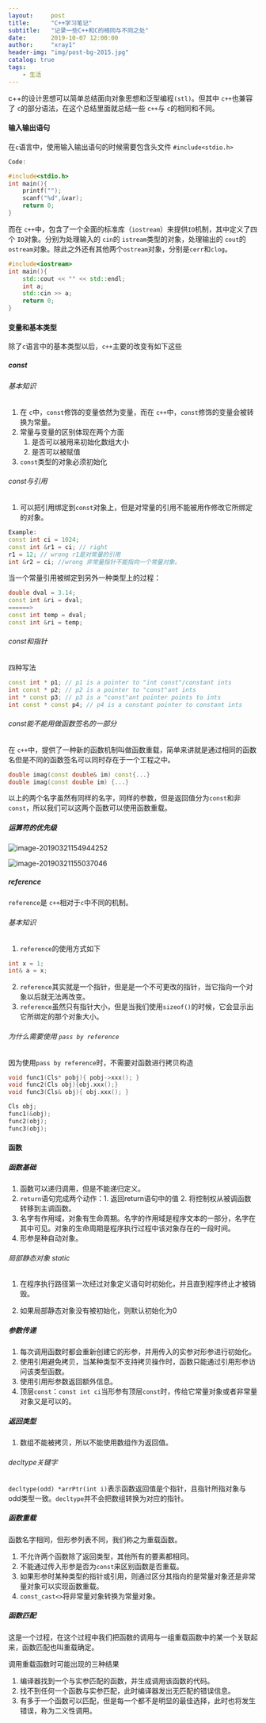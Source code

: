 ```yaml
---
layout:     post
title:      "C++学习笔记"
subtitle:   "记录一些C++和C的相同与不同之处"
date:       2019-10-07 12:00:00
author:     "xray1"
header-img: "img/post-bg-2015.jpg"
catalog: true
tags:
    - 生活
---
```


c++的设计思想可以简单总结面向对象思想和泛型编程`(stl)`。但其中 `c++`也兼容了 `c`的部分语法，在这个总结里面就总结一些 `c++`与 `c`的相同和不同。



#### 输入输出语句

在`c`语言中，使用输入输出语句的时候需要包含头文件 `#include<stdio.h>` 

```c
Code:

#include<stdio.h>
int main(){
    printf("");
    scanf("%d",&var);
    return 0;
}
```



而在 `c++`中，包含了一个全面的标准库（`iostream`）来提供`IO`机制，其中定义了四个 `IO`对象。分别为处理输入的 `cin`的 `istream`类型的对象，处理输出的 `cout`的 `ostream`对象。除此之外还有其他两个`ostream`对象，分别是`cerr`和`clog`。

```c++
#include<iostream>
int main(){
    std::cout << "" << std::endl;
    int a;
    std::cin >> a;
    return 0;
}
```



#### 变量和基本类型



除了`c`语言中的基本类型以后，`c++`主要的改变有如下这些

##### const

###### 基本知识

1. 在 `c`中，`const`修饰的变量依然为变量，而在 `c++`中，`const`修饰的变量会被转换为常量。
2. 常量与变量的区别体现在两个方面
   1. 是否可以被用来初始化数组大小
   2. 是否可以被赋值
3. `const`类型的对象必须初始化

###### const与引用

1. 可以把引用绑定到`const`对象上，但是对常量的引用不能被用作修改它所绑定的对象。

```c++
Example:
const int ci = 1024;
const int &r1 = ci; // right
r1 = 12; // wrong r1是对常量的引用
int &r2 = ci; //wrong 非常量指针不能指向一个常量对象。
```

当一个常量引用被绑定到另外一种类型上的过程：

```c++
double dval = 3.14;
const int &ri = dval;
======>
const int temp = dval;
const int &ri = temp;

```

###### const和指针

四种写法 

```cpp
const int * p1; // p1 is a pointer to "int const"/constant ints
int const * p2; // p2 is a pointer to "const"ant ints
int * const p3; // p3 is a "const"ant pointer points to ints
int const * const p4; // p4 is a constant pointer to constant ints
```

###### const能不能用做函数签名的一部分

在 `c++`中，提供了一种新的函数机制叫做函数重载，简单来讲就是通过相同的函数名但是不同的函数签名可以同时存在于一个工程之中。

```cpp
double imag(const double& im) const{...}
double imag(const double im) {...}
```

以上的两个名字虽然有同样的名字，同样的参数，但是返回值分为`const`和非`const`，所以我们可以这两个函数可以使用函数重载。

##### 运算符的优先级

![image-20190321154944252](/img/image-20190321154944252.png)

![image-20190321155037046](/img/image-20190321155037046.png)

##### reference

`reference`是 `c++`相对于`c`中不同的机制。

###### 基本知识

1. `reference`的使用方式如下

```cpp
int x = 1;
int& a = x;
```

2. `reference`其实就是一个指针，但是是一个不可更改的指针，当它指向一个对象以后就无法再改变。
3. `reference`虽然只有指针大小，但是当我们使用`sizeof()`的时候，它会显示出它所绑定的那个对象大小。

###### 为什么需要使用 `pass by reference`

因为使用`pass by reference`时，不需要对函数进行拷贝构造

```cpp
void func1(Cls* pobj){ pobj->xxx(); }
void func2(Cls obj){obj.xxx();}
void func3(Cls& obj){ obj.xxx(); }

Cls obj;
func1(&obj);
func2(obj);
func3(obj);
```

#### 函数

##### 函数基础

1. 函数可以递归调用，但是不能递归定义。
2. `return`语句完成两个动作：1. 返回return语句中的值 2. 将控制权从被调函数转移到主调函数。
3. 名字有作用域，对象有生命周期。名字的作用域是程序文本的一部分，名字在其中可见。对象的生命周期是程序执行过程中该对象存在的一段时间。
4. 形参是种自动对象。

###### 局部静态对象 static

1. 在程序执行路径第一次经过对象定义语句时初始化，并且直到程序终止才被销毁。

2. 如果局部静态对象没有被初始化，则默认初始化为0

##### 参数传递

1. 每次调用函数时都会重新创建它的形参，并用传入的实参对形参进行初始化。
2. 使用引用避免拷贝，当某种类型不支持拷贝操作时，函数只能通过引用形参访问该类型函数。
3. 使用引用形参数返回额外信息。
4. 顶层`const`：`const int ci`当形参有顶层`const`时，传给它常量对象或者非常量对象又是可以的。

##### 返回类型

1. 数组不能被拷贝，所以不能使用数组作为返回值。

###### decltype关键字

`decltype(odd) *arrPtr(int i)`表示函数返回值是个指针，且指针所指对象与odd类型一致。`decltype`并不会把数组转换为对应的指针。

##### 函数重载

函数名字相同，但形参列表不同，我们称之为重载函数。

1. 不允许两个函数除了返回类型，其他所有的要素都相同。
2. 不能通过传入形参是否为`const`来区别函数是否重载。
3. 如果形参时某种类型的指针或引用，则通过区分其指向的是常量对象还是非常量对象可以实现函数重载。
4. `const_cast<>`将非常量对象转换为常量对象。

##### 函数匹配

这是一个过程，在这个过程中我们把函数的调用与一组重载函数中的某一个关联起来，函数匹配也叫重载确定。

调用重载函数时可能出现的三种结果

1. 编译器找到一个与实参匹配的函数，并生成调用该函数的代码。
2. 找不到任何一个函数与实参匹配，此时编译器发出无匹配的错误信息。
3. 有多于一个函数可以匹配，但是每一个都不是明显的最佳选择，此时也将发生错误，称为二义性调用。